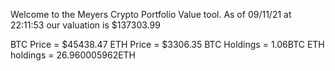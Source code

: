 Welcome to the Meyers Crypto Portfolio Value tool. 
As of 09/11/21 at 22:11:53 our valuation is $137303.99 

BTC Price = $45438.47
 ETH Price = $3306.35
BTC Holdings = 1.06BTC
 ETH holdings = 26.960005962ETH 

